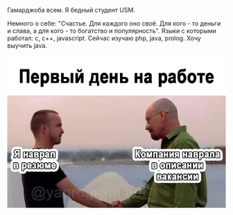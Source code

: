 Гамарджоба всем. Я бедный студент USM.

Немного о себе: "Счастье. Для каждого оно своё. Для кого - то деньги и слава, а для кого - то богатство и популярность".
Языки с которыми работал: с, с++, javascript. Сейчас изучаю php, java, prolog. Хочу выучить java.

![image](https://github.com/procuratura-dev/procuratura-dev/blob/70689fbaeef89d9bdebdc44d20d7dfb6ca65f271/images/StF6cGX1n9I.jpg)